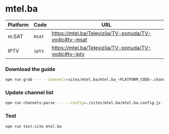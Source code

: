 # mtel.ba

| Platform | Code   | URL                                                   |
| -------- | ------ | ----------------------------------------------------- |
| m:SAT    | `msat` | https://mtel.ba/Televizija/TV-ponuda/TV-vodic#tv-msat |
| IPTV     | `iptv` | https://mtel.ba/Televizija/TV-ponuda/TV-vodic#tv-iptv |

### Download the guide

```sh
npm run grab --- --channels=sites/mtel.ba/mtel.ba_<PLATFORM_CODE>.channels.xml
```

### Update channel list

```sh
npm run channels:parse --- --config=./sites/mtel.ba/mtel.ba.config.js --output=./sites/mtel.ba/mtel.ba_<PLATFORM_CODE>.channels.xml --set=platform:<PLATFORM_CODE>
```

### Test

```sh
npm run test:site mtel.ba
```
